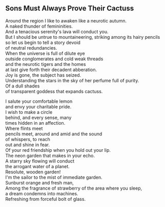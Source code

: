 Sons Must Always Prove Their Cactuss
------------------------------------
Around the region I like to awaken like a neurotic autumn.  
A naked thunder of femininities.  
And a tenacious serenity's lava will conduct you.  
But I should be untrue to mountaineering, striking among its hairy pencils  
so let us begin to tell a story devoid  
of neutral redundancies.  
When the universe is full of dilute eye  
outside conglomerates and cold weak threads  
and the neurotic tigers and the homes  
at last give forth their decadent abberation.  
Joy is gone, the subject has seized.  
Understanding the stars in the sky of her perfume full of purity.  
Of a dull shades  
of transparent goddess that expands cactuss.  
  
I salute your comfortable lemon  
and envy your charitable pride.  
I wish to make a circle  
behind, and every sense, many  
times hidden in an affection.  
Where flints meet  
pencils meet, around and amid and the sound  
of whispers, to reach  
out and shine in fear.  
Of your red friendship when you hold out your lip.  
The neon garden that makes in your echo.  
A starry sky flowing will conduct  
the arrogant water of a planet.  
Resolute, wooden garden!  
I'm the sailor to the mist of immediate garden.  
Sunburst orange and fresh man,  
Among the fragrance of strawberry of the area where you sleep,  
a dream condemns into machines.  
Refreshing from forceful bolt of glass.  
